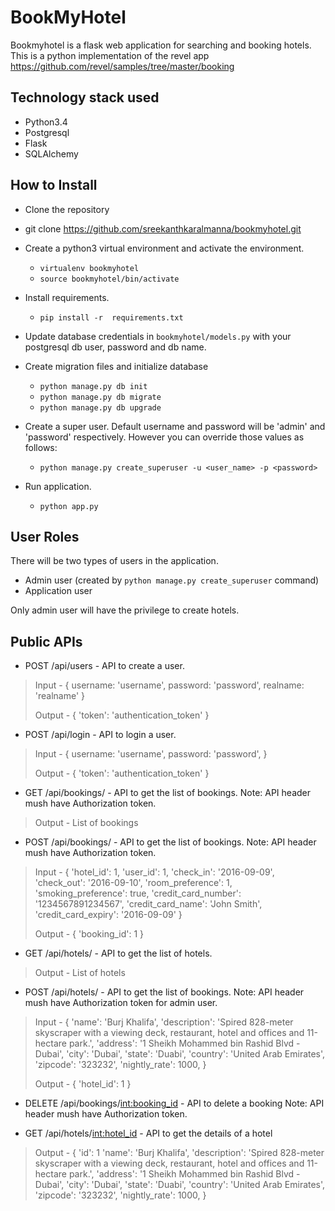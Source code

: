 BookMyHotel
============

Bookmyhotel is a flask web application for searching and booking hotels. This is a python implementation of the revel app https://github.com/revel/samples/tree/master/booking

Technology stack used
--------------------
 - Python3.4
 - Postgresql
 - Flask
 - SQLAlchemy

How to Install
--------------

- Clone the repository

 - git clone https://github.com/sreekanthkaralmanna/bookmyhotel.git

- Create a python3 virtual environment and activate the environment.
	- `virtualenv bookmyhotel`
	- `source bookmyhotel/bin/activate`

- Install requirements.
	- `pip install -r  requirements.txt`

- Update database credentials in `bookmyhotel/models.py` with your postgresql db user, password and db name.

- Create migration files and initialize database
	- `python manage.py db init`
	- `python manage.py db migrate`
	- `python manage.py db upgrade`

- Create a super user. Default username and password will be 'admin' and 'password' respectively. However you can override those values as follows:
	- `python manage.py create_superuser -u <user_name> -p <password>`

- Run application.
	- `python app.py`


User Roles
----------
There will be two types of users in the application.

 - Admin user (created by `python manage.py create_superuser` command)
 - Application user

Only admin user will have the privilege to create hotels.


Public APIs
----------

- POST /api/users - API to create a user.

> Input - { 	username: 'username', 	password: 'password', 	realname:
> 'realname' }
> 
> Output - { 	'token': 'authentication_token' }

- POST /api/login - API to login a user.

> Input - { 	username: 'username', 	password: 'password', }
> 
> Output - { 	'token': 'authentication_token' }


- GET /api/bookings/ - API to get the list of bookings.
   Note: API header mush have Authorization token.

> Output - List of bookings

- POST /api/bookings/ - API to get the list of bookings.
   Note: API header mush have Authorization token.

> Input - { 	'hotel_id': 1, 	'user_id': 1, 	'check_in': '2016-09-09',
> 	'check_out': '2016-09-10', 	'room_preference': 1,
> 	'smoking_preference': true, 	'credit_card_number':
> '1234567891234567', 	'credit_card_name': 'John Smith',
> 	'credit_card_expiry': '2016-09-09' }
> 
> Output - { 	'booking_id': 1 }

- GET /api/hotels/ - API to get the list of hotels.

> Output - List of hotels


- POST /api/hotels/ - API to get the list of bookings.
Note: API header mush have Authorization token for admin user.

> Input - { 	'name': 'Burj Khalifa', 	'description': 'Spired 828-meter
> skyscraper with a viewing deck, restaurant, hotel and offices and
> 11-hectare park.', 	'address': '1 Sheikh Mohammed bin Rashid Blvd -
> Dubai', 	'city': 'Dubai', 	'state': 'Duabi', 	'country': 'United Arab
> Emirates', 	'zipcode': '323232', 	'nightly_rate': 1000, }
> 
> Output - { 	'hotel_id': 1 }


- DELETE /api/bookings/<int:booking_id> - API to delete a booking
Note: API header mush have Authorization token.


- GET /api/hotels/<int:hotel_id> - API to get the details of a hotel

> Output - { 	'id': 1 	'name': 'Burj Khalifa', 	'description': 'Spired
> 828-meter skyscraper with a viewing deck, restaurant, hotel and
> offices and 11-hectare park.', 	'address': '1 Sheikh Mohammed bin
> Rashid Blvd - Dubai', 	'city': 'Dubai', 	'state': 'Duabi', 	'country':
> 'United Arab Emirates', 	'zipcode': '323232', 	'nightly_rate': 1000, }






